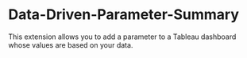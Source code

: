 # Data-Driven-Parameter-Summary
This extension allows you to add a parameter to a Tableau dashboard whose values are based on your data.
